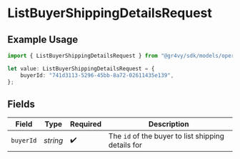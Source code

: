 # ListBuyerShippingDetailsRequest

## Example Usage

```typescript
import { ListBuyerShippingDetailsRequest } from "@gr4vy/sdk/models/operations";

let value: ListBuyerShippingDetailsRequest = {
    buyerId: "741d3113-5296-45bb-8a72-02611435e139",
};
```

## Fields

| Field                                              | Type                                               | Required                                           | Description                                        |
| -------------------------------------------------- | -------------------------------------------------- | -------------------------------------------------- | -------------------------------------------------- |
| `buyerId`                                          | *string*                                           | :heavy_check_mark:                                 | The `id` of the buyer to list shipping details for |